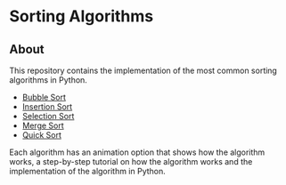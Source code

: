 # Sorting Algorithms

## About

This repository contains the implementation of the most common sorting algorithms in Python.

- [Bubble Sort]()
- [Insertion Sort]()
- [Selection Sort]()
- [Merge Sort]()
- [Quick Sort]()

Each algorithm has an animation option that shows how the algorithm works, a step-by-step tutorial on how the algorithm works and the implementation of the algorithm in Python.

